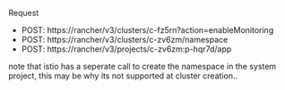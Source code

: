 
Request

- POST: https://rancher/v3/clusters/c-fz5rn?action=enableMonitoring
- POST: https://rancher/v3/clusters/c-zv6zm/namespace
- POST: https://rancher/v3/projects/c-zv6zm:p-hqr7d/app

note that istio has a seperate call to create the namespace in the system project, this may be why its not supported at cluster creation..
 
